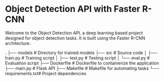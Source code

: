 # Object Detection API with Faster R-CNN

Welcome to the Object Detection API, a deep learning based project designed for object detection tasks. It is built using the Faster R-CNN architecture.

.
├── models          # Directory for trained models
├── src             # Source code
│   ├── train.py    # Training script
│   ├── test.py     # Testing script
│   └── eval.py     # Evaluation script
├── Dockerfile      # Dockerfile to containerize the application
├── main.py         # Flask API
├── Makefile        # Makefile for automating tasks
└── requirements.txt# Project dependencies
